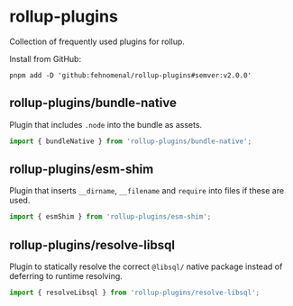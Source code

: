 # rollup-plugins

Collection of frequently used plugins for rollup.

Install from GitHub:

```shell
pnpm add -D 'github:fehnomenal/rollup-plugins#semver:v2.0.0'
```

## rollup-plugins/bundle-native

Plugin that includes `.node` into the bundle as assets.

```js
import { bundleNative } from 'rollup-plugins/bundle-native';
```

## rollup-plugins/esm-shim

Plugin that inserts `__dirname`, `__filename` and `require` into files if these are used.

```js
import { esmShim } from 'rollup-plugins/esm-shim';
```

## rollup-plugins/resolve-libsql

Plugin to statically resolve the correct `@libsql/` native package instead of deferring to runtime resolving.

```js
import { resolveLibsql } from 'rollup-plugins/resolve-libsql';
```
